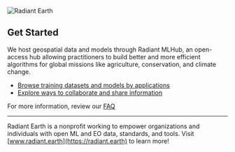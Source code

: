 ![Radiant Earth](https://user-images.githubusercontent.com/766758/184390015-9018b43f-f5c8-4f1f-9fa4-43b1a22ad9ef.jpg)

## Get Started

We host geospatial data and models through Radiant MLHub, an open-access hub allowing practitioners to build better and more efficient algorithms for global missions like agriculture, conservation, and climate change. 

- [Browse training datasets and models by applications](https://mlhub.earth/)
- [Explore ways to collaborate and share information](https://mlhub.earth/community)

For more information, review our [FAQ](https://mlhub.earth/docs)

___

Radiant Earth is a nonprofit working to empower organizations and individuals with open ML and EO data, standards, and tools. Visit 
[www.radiant.earth](https://radiant.earth) to learn more!
